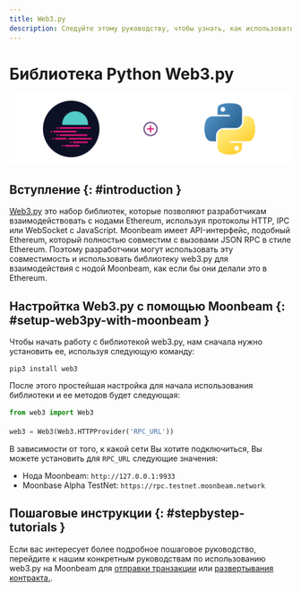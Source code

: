 ```yaml
---
title: Web3.py
description: Следуйте этому руководству, чтобы узнать, как использовать библиотеку Ethereum Web3 Python для развертывания смарт-контрактов Solidity на Moonbeam.
---
```

# Библиотека Python Web3.py

![Intro diagram](/images/integrations/integrations-web3py-banner.png)

## Вступление {: #introduction } 

[Web3.py](https://web3py.readthedocs.io/) это набор библиотек, которые позволяют разработчикам взаимодействовать с нодами Ethereum, используя протоколы HTTP, IPC или WebSocket с JavaScript. Moonbeam имеет API-интерфейс, подобный Ethereum, который полностью совместим с вызовами JSON RPC в стиле Ethereum. Поэтому разработчики могут использовать эту совместимость и использовать библиотеку web3.py для взаимодействия с нодой Moonbeam, как если бы они делали это в Ethereum.

## Настройтка Web3.py с помощью Moonbeam {: #setup-web3py-with-moonbeam } 

Чтобы начать работу с библиотекой web3.py, нам сначала нужно установить ее, используя следующую команду:

```
pip3 install web3
```

После этого простейшая настройка для начала использования библиотеки и ее методов будет следующая:

```py
from web3 import Web3

web3 = Web3(Web3.HTTPProvider('RPC_URL'))
```

В зависимости от того, к какой сети Вы хотите подключиться, Вы можете установить для `RPC_URL` следующие значения:

 - Нода Moonbeam: `http://127.0.0.1:9933`
 - Moonbase Alpha TestNet: `https://rpc.testnet.moonbeam.network`

## Пошаговые инструкции {: #stepbystep-tutorials } 

Если вас интересует более подробное пошаговое руководство, перейдите к нашим конкретным руководствам по использованию web3.py на Moonbeam для [отправки транзакции](/getting-started/local-node/send-transaction/) или [развертывания контракта.](/getting-started/local-node/deploy-contract/).

